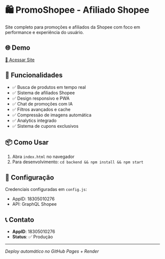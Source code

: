# 🛍️ PromoShopee - Afiliado Shopee

Site completo para promoções e afiliados da Shopee com foco em performance e experiência do usuário.

## 🌐 Demo
[🔗 Acessar Site](https://shopee-treasures.netlify.app/)

## 🚀 Funcionalidades
- ✅ Busca de produtos em tempo real
- ✅ Sistema de afiliados Shopee
- ✅ Design responsivo e PWA
- ✅ Chat de promoções com IA
- ✅ Filtros avançados e cache
- ✅ Compressão de imagens automática
- ✅ Analytics integrado
- ✅ Sistema de cupons exclusivos

## 📦 Como Usar
1. Abra `index.html` no navegador
2. Para desenvolvimento: `cd backend && npm install && npm start`

## 🔧 Configuração
Credenciais configuradas em `config.js`:
- AppID: 18305010276
- API: GraphQL Shopee

## 📞 Contato
- **AppID**: 18305010276
- **Status**: ✅ Produção

---

*Deploy automático no GitHub Pages + Render*